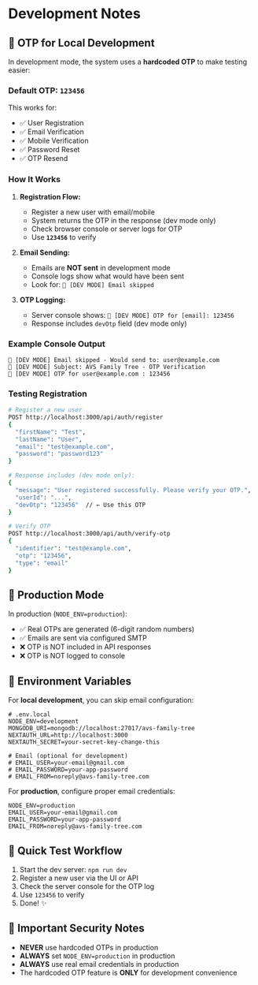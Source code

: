 # Development Notes

## 🔐 OTP for Local Development

In development mode, the system uses a **hardcoded OTP** to make testing easier:

### Default OTP: `123456`

This works for:
- ✅ User Registration
- ✅ Email Verification
- ✅ Mobile Verification  
- ✅ Password Reset
- ✅ OTP Resend

### How It Works

1. **Registration Flow:**
   - Register a new user with email/mobile
   - System returns the OTP in the response (dev mode only)
   - Check browser console or server logs for OTP
   - Use **`123456`** to verify

2. **Email Sending:**
   - Emails are **NOT sent** in development mode
   - Console logs show what would have been sent
   - Look for: `📧 [DEV MODE] Email skipped`

3. **OTP Logging:**
   - Server console shows: `🔐 [DEV MODE] OTP for [email]: 123456`
   - Response includes `devOtp` field (dev mode only)

### Example Console Output

```
📧 [DEV MODE] Email skipped - Would send to: user@example.com
📧 [DEV MODE] Subject: AVS Family Tree - OTP Verification
🔐 [DEV MODE] OTP for user@example.com : 123456
```

### Testing Registration

```bash
# Register a new user
POST http://localhost:3000/api/auth/register
{
  "firstName": "Test",
  "lastName": "User",
  "email": "test@example.com",
  "password": "password123"
}

# Response includes (dev mode only):
{
  "message": "User registered successfully. Please verify your OTP.",
  "userId": "...",
  "devOtp": "123456"  // ← Use this OTP
}

# Verify OTP
POST http://localhost:3000/api/auth/verify-otp
{
  "identifier": "test@example.com",
  "otp": "123456",
  "type": "email"
}
```

## 📝 Production Mode

In production (`NODE_ENV=production`):
- ✅ Real OTPs are generated (6-digit random numbers)
- ✅ Emails are sent via configured SMTP
- ❌ OTP is NOT included in API responses
- ❌ OTP is NOT logged to console

## 🔧 Environment Variables

For **local development**, you can skip email configuration:

```env
# .env.local
NODE_ENV=development
MONGODB_URI=mongodb://localhost:27017/avs-family-tree
NEXTAUTH_URL=http://localhost:3000
NEXTAUTH_SECRET=your-secret-key-change-this

# Email (optional for development)
# EMAIL_USER=your-email@gmail.com
# EMAIL_PASSWORD=your-app-password
# EMAIL_FROM=noreply@avs-family-tree.com
```

For **production**, configure proper email credentials:

```env
NODE_ENV=production
EMAIL_USER=your-email@gmail.com
EMAIL_PASSWORD=your-app-password
EMAIL_FROM=noreply@avs-family-tree.com
```

## 🎯 Quick Test Workflow

1. Start the dev server: `npm run dev`
2. Register a new user via the UI or API
3. Check the server console for the OTP log
4. Use `123456` to verify
5. Done! ✨

## 🚨 Important Security Notes

- **NEVER** use hardcoded OTPs in production
- **ALWAYS** set `NODE_ENV=production` in production
- **ALWAYS** use real email credentials in production
- The hardcoded OTP feature is **ONLY** for development convenience

